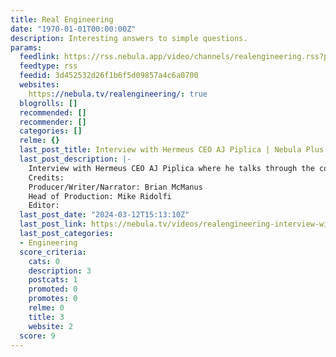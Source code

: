 ```yaml
---
title: Real Engineering
date: "1970-01-01T00:00:00Z"
description: Interesting answers to simple questions.
params:
  feedlink: https://rss.nebula.app/video/channels/realengineering.rss?plus=true
  feedtype: rss
  feedid: 3d452532d26f1b6f5d09857a4c6a0700
  websites:
    https://nebula.tv/realengineering/: true
  blogrolls: []
  recommended: []
  recommender: []
  categories: []
  relme: {}
  last_post_title: Interview with Hermeus CEO AJ Piplica | Nebula Plus
  last_post_description: |-
    Interview with Hermeus CEO AJ Piplica where he talks through the companies past challenges and future goals.
    Credits:
    Producer/Writer/Narrator: Brian McManus
    Head of Production: Mike Ridolfi
    Editor:
  last_post_date: "2024-03-12T15:13:10Z"
  last_post_link: https://nebula.tv/videos/realengineering-interview-with-hermeus-ceo-aj-piplica/
  last_post_categories:
  - Engineering
  score_criteria:
    cats: 0
    description: 3
    postcats: 1
    promoted: 0
    promotes: 0
    relme: 0
    title: 3
    website: 2
  score: 9
---
```

